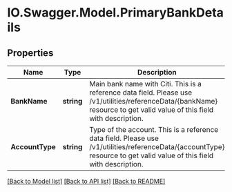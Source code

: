 # IO.Swagger.Model.PrimaryBankDetails
## Properties

Name | Type | Description | Notes
------------ | ------------- | ------------- | -------------
**BankName** | **string** | Main bank name with Citi. This is a reference data field. Please use /v1/utilities/referenceData/{bankName} resource to get valid value of this field with description. | [optional] 
**AccountType** | **string** | Type of the account. This is a reference data field. Please use /v1/utilities/referenceData/{accountType} resource to get valid value of this field with description. | [optional] 

[[Back to Model list]](../README.md#documentation-for-models) [[Back to API list]](../README.md#documentation-for-api-endpoints) [[Back to README]](../README.md)

